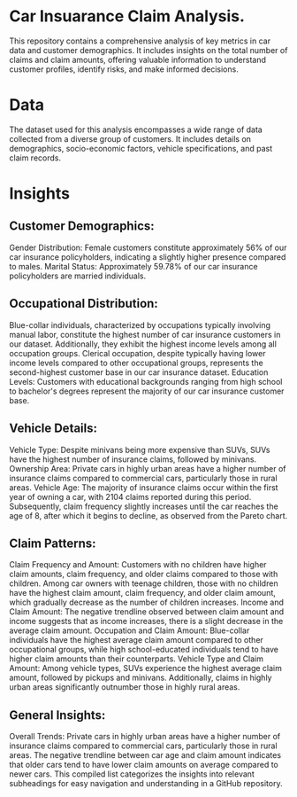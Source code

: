 # Car Insuarance Claim Analysis.
This repository contains a comprehensive analysis of key metrics in car data and customer demographics. It includes insights on the total number of claims and claim amounts, offering valuable information to understand customer profiles, identify risks, and make informed decisions.

# Data
The dataset used for this analysis encompasses a wide range of data collected from a diverse group of customers. It includes details on demographics, socio-economic factors, vehicle specifications, and past claim records.

# Insights

## Customer Demographics:
Gender Distribution:
Female customers constitute approximately 56% of our car insurance policyholders, indicating a slightly higher presence compared to males.
Marital Status:
Approximately 59.78% of our car insurance policyholders are married individuals.

## Occupational Distribution:
Blue-collar individuals, characterized by occupations typically involving manual labor, constitute the highest number of car insurance customers in our dataset. Additionally, they exhibit the highest income levels among all occupation groups.
Clerical occupation, despite typically having lower income levels compared to other occupational groups, represents the second-highest customer base in our car insurance dataset.
Education Levels:
Customers with educational backgrounds ranging from high school to bachelor's degrees represent the majority of our car insurance customer base.

## Vehicle Details:
Vehicle Type:
Despite minivans being more expensive than SUVs, SUVs have the highest number of insurance claims, followed by minivans.
Ownership Area:
Private cars in highly urban areas have a higher number of insurance claims compared to commercial cars, particularly those in rural areas.
Vehicle Age:
The majority of insurance claims occur within the first year of owning a car, with 2104 claims reported during this period. Subsequently, claim frequency slightly increases until the car reaches the age of 8, after which it begins to decline, as observed from the Pareto chart.

## Claim Patterns:
Claim Frequency and Amount:
Customers with no children have higher claim amounts, claim frequency, and older claims compared to those with children.
Among car owners with teenage children, those with no children have the highest claim amount, claim frequency, and older claim amount, which gradually decrease as the number of children increases.
Income and Claim Amount:
The negative trendline observed between claim amount and income suggests that as income increases, there is a slight decrease in the average claim amount.
Occupation and Claim Amount:
Blue-collar individuals have the highest average claim amount compared to other occupational groups, while high school-educated individuals tend to have higher claim amounts than their counterparts.
Vehicle Type and Claim Amount:
Among vehicle types, SUVs experience the highest average claim amount, followed by pickups and minivans. Additionally, claims in highly urban areas significantly outnumber those in highly rural areas.

## General Insights:
Overall Trends:
Private cars in highly urban areas have a higher number of insurance claims compared to commercial cars, particularly those in rural areas.
The negative trendline between car age and claim amount indicates that older cars tend to have lower claim amounts on average compared to newer cars.
This compiled list categorizes the insights into relevant subheadings for easy navigation and understanding in a GitHub repository.








